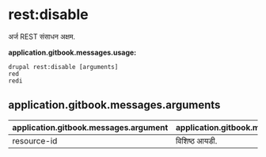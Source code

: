 # rest:disable
अर्ज REST संसाधन अक्षम.

**application.gitbook.messages.usage:**
```
drupal rest:disable [arguments]
red
redi
```

## application.gitbook.messages.arguments
application.gitbook.messages.argument | application.gitbook.messages.details
---------|-------------
resource-id | विशिष्ठ आयडी.
